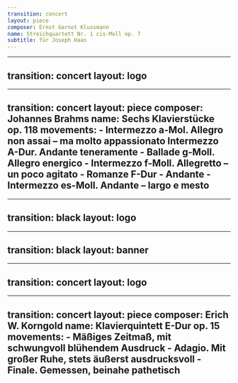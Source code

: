 ```yaml
---
transition: concert
layout: piece
composer: Ernst Gernot Klussmann 
name: Streichquartett Nr. 1 cis-Moll op. 7 
subtitle: für Joseph Haas
---
```

---
transition: concert
layout: logo
---
---
transition: concert
layout: piece
composer: Johannes Brahms 
name: Sechs Klavierstücke op. 118 
movements:
    - Intermezzo a-Mol. Allegro non assai – ma molto appassionato Intermezzo A-Dur. Andante teneramente 
    - Ballade g-Moll. Allegro energico
    - Intermezzo f-Moll. Allegretto – un poco agitato 
    - Romanze F-Dur
    - Andante 
    - Intermezzo es-Moll. Andante – largo e mesto
---
---
transition: black
layout: logo
---
---
transition: black
layout: banner
---
---
transition: concert
layout: logo
---
---
transition: concert
layout: piece
composer: Erich W. Korngold 
name: Klavierquintett E-Dur op. 15
movements:
    - Mäßiges Zeitmaß, mit schwungvoll blühendem Ausdruck
    - Adagio. Mit großer Ruhe, stets äußerst ausdrucksvoll
    - Finale. Gemessen, beinahe pathetisch
---
